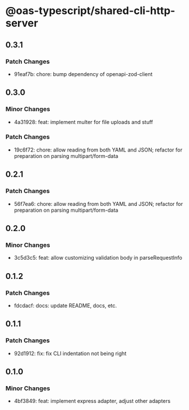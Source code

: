# @oas-typescript/shared-cli-http-server

## 0.3.1

### Patch Changes

- 91eaf7b: chore: bump dependency of openapi-zod-client

## 0.3.0

### Minor Changes

- 4a31928: feat: implement multer for file uploads and stuff

### Patch Changes

- 19c6f72: chore: allow reading from both YAML and JSON; refactor for preparation on parsing multipart/form-data

## 0.2.1

### Patch Changes

- 56f7ea6: chore: allow reading from both YAML and JSON; refactor for preparation on parsing multipart/form-data

## 0.2.0

### Minor Changes

- 3c5d3c5: feat: allow customizing validation body in parseRequestInfo

## 0.1.2

### Patch Changes

- fdcdacf: docs: update README, docs, etc.

## 0.1.1

### Patch Changes

- 92d1912: fix: fix CLI indentation not being right

## 0.1.0

### Minor Changes

- 4bf3849: feat: implement express adapter, adjust other adapters
